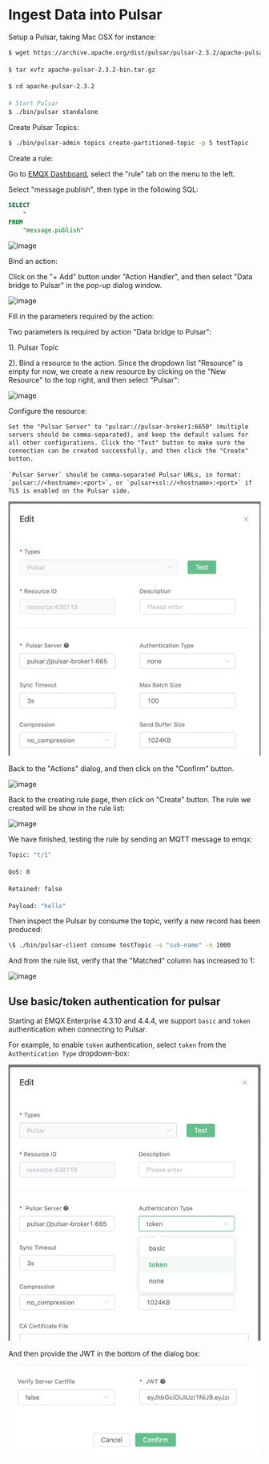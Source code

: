 # Ingest Data into Pulsar

Setup a Pulsar, taking Mac OSX for instance:

```bash
$ wget https://archive.apache.org/dist/pulsar/pulsar-2.3.2/apache-pulsar-2.3.2-bin.tar.gz

$ tar xvfz apache-pulsar-2.3.2-bin.tar.gz

$ cd apache-pulsar-2.3.2

# Start Pulsar
$ ./bin/pulsar standalone

```

Create Pulsar Topics:

```bash
$ ./bin/pulsar-admin topics create-partitioned-topic -p 5 testTopic
```

Create a rule:

Go to [EMQX Dashboard](http://127.0.0.1:18083/#/rules), select the
"rule" tab on the menu to the left.

Select "message.publish", then type in the following SQL:

```sql
SELECT
    *
FROM
    "message.publish"
```

![image](./assets/rule-engine/mysql_sql_1.png)

Bind an action:

Click on the "+ Add" button under "Action Handler", and then select
"Data bridge to Pulsar" in the pop-up dialog window.

![image](./assets/rule-engine/pulsar_action_0.png)

Fill in the parameters required by the action:

Two parameters is required by action "Data bridge to Pulsar":

1). Pulsar Topic

2). Bind a resource to the action. Since the dropdown list "Resource"
is empty for now, we create a new resource by clicking on the "New
Resource" to the top right, and then select "Pulsar":

![image](./assets/rule-engine/pulsar_action_1.png)

Configure the resource:
```
Set the "Pulsar Server" to "pulsar://pulsar-broker1:6650" (multiple servers should be comma-separated), and keep the default values for all other configurations. Click the "Test" button to make sure the connection can be created successfully, and then click the "Create" button.

`Pulsar Server` should be comma-separated Pulsar URLs, in format: `pulsar://<hostname>:<port>`, or `pulsar+ssl://<hostname>:<port>` if TLS is enabled on the Pulsar side.

```
![image](./assets/rule-engine/en_pulsar_auth_none.jpg)

Back to the "Actions" dialog, and then click on the "Confirm"
    button.

![image](./assets/rule-engine/pulsar_action_2.png)

Back to the creating rule page, then click on "Create" button. The
    rule we created will be show in the rule list:

![image](./assets/rule-engine/pulsar_rule_overview_0.png)

We have finished, testing the rule by sending an MQTT message to
    emqx:

```bash
Topic: "t/1"

QoS: 0

Retained: false

Payload: "hello"
```

Then inspect the Pulsar by consume the topic, verify a new record has
been produced:

```bash
\$ ./bin/pulsar-client consume testTopic -s "sub-name" -n 1000
```

And from the rule list, verify that the "Matched" column has increased
to 1:

![image](./assets/rule-engine/pulsar_rule_overview_1.png)

## Use basic/token authentication for pulsar

Starting at EMQX Enterprise 4.3.10 and 4.4.4, we support `basic` and `token` authentication when connecting to Pulsar.

For example, to enable `token` authentication, select `token` from the `Authentication Type` dropdown-box:

![image](./assets/rule-engine/en_pulsar_auth.jpg)

And then provide the JWT in the bottom of the dialog box:

![image](./assets/rule-engine/en_pulsar_auth_token.jpg)

